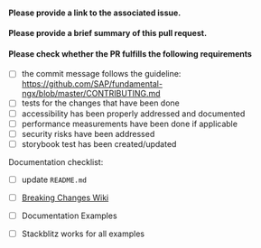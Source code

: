 #### Please provide a link to the associated issue.

#### Please provide a brief summary of this pull request.

#### Please check whether the PR fulfills the following requirements

- [ ] the commit message follows the guideline:
https://github.com/SAP/fundamental-ngx/blob/master/CONTRIBUTING.md
- [ ] tests for the changes that have been done
- [ ] accessibility has been properly addressed and documented
- [ ] performance measurements have been done if applicable
- [ ] security risks have been addressed
- [ ] storybook test has been created/updated

Documentation checklist:
- [ ] update `README.md`
- [ ] [Breaking Changes Wiki](https://github.com/SAP/fundamental-ngx/wiki/Breaking-Changes)
- [ ] Documentation Examples
- [ ] Stackblitz works for all examples


